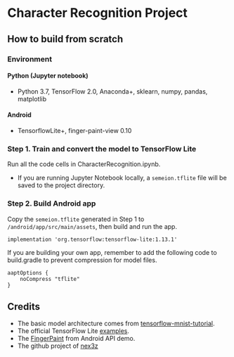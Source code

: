 # Character Recognition Project

## How to build from scratch

### Environment

#### Python (Jupyter notebook)

- Python 3.7, TensorFlow 2.0, Anaconda+, sklearn, numpy, pandas, matplotlib

#### Android

- TensorflowLite+, finger-paint-view 0.10

### Step 1. Train and convert the model to TensorFlow Lite

Run all the code cells in CharacterRecognition.ipynb.

- If you are running Jupyter Notebook locally, a `semeion.tflite` file will be saved to the project directory.

### Step 2. Build Android app

Copy the `semeion.tflite` generated in Step 1 to `/android/app/src/main/assets`, then build and run the app.

```
implementation 'org.tensorflow:tensorflow-lite:1.13.1'
```

If you are building your own app, remember to add the following code to build.gradle to prevent compression for model files.

```
aaptOptions {
    noCompress "tflite"
}
```

## Credits

- The basic model architecture comes from [tensorflow-mnist-tutorial](https://github.com/GoogleCloudPlatform/tensorflow-without-a-phd/tree/master/tensorflow-mnist-tutorial).
- The official TensorFlow Lite [examples](https://github.com/tensorflow/examples/tree/master/lite/examples).
- The [FingerPaint](https://android.googlesource.com/platform/development/+/master/samples/ApiDemos/src/com/example/android/apis/graphics/FingerPaint.java) from Android API demo.
- The github project of [nex3z](https://github.com/nex3z/tflite-mnist-android) 

